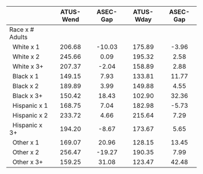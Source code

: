 
|                      |    ATUS-Wend |     ASEC-Gap |    ATUS-Wday |     ASEC-Gap |
| -------------------- | :----------: | :----------: | :----------: | :----------: |
| Race x # Adults      |              |              |              |              |
| &nbsp;&nbsp;White x 1 |       206.68 |       -10.03 |       175.89 |        -3.96 |
| &nbsp;&nbsp;White x 2 |       245.66 |         0.09 |       195.32 |         2.58 |
| &nbsp;&nbsp;White x 3+ |       207.37 |        -2.04 |       158.89 |         2.88 |
| &nbsp;&nbsp;Black x 1 |       149.15 |         7.93 |       133.81 |        11.77 |
| &nbsp;&nbsp;Black x 2 |       189.89 |         3.99 |       149.88 |         4.55 |
| &nbsp;&nbsp;Black x 3+ |       150.42 |        18.43 |       102.90 |        32.36 |
| &nbsp;&nbsp;Hispanic x 1 |       168.75 |         7.04 |       182.98 |        -5.73 |
| &nbsp;&nbsp;Hispanic x 2 |       233.72 |         4.66 |       215.64 |         7.29 |
| &nbsp;&nbsp;Hispanic x 3+ |       194.20 |        -8.67 |       173.67 |         5.65 |
| &nbsp;&nbsp;Other x 1 |       169.07 |        20.96 |       128.15 |        13.45 |
| &nbsp;&nbsp;Other x 2 |       256.47 |       -19.27 |       190.35 |         7.99 |
| &nbsp;&nbsp;Other x 3+ |       159.25 |        31.08 |       123.47 |        42.48 |

